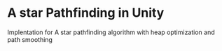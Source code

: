 # A star Pathfinding in Unity
 Implentation for A star pathfinding algorithm with heap optimization and path smoothing
